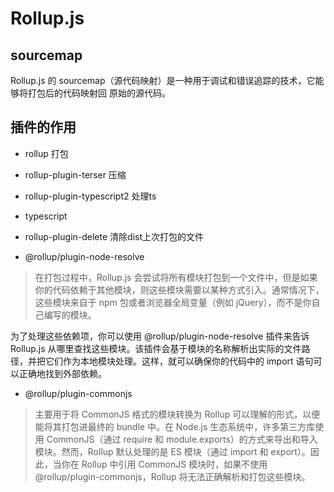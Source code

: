 <!--
 * @Author: lg
 * @Date: 2024-01-25 15:52:32
 * @LastEditors: lg
 * @LastEditTime: 2024-01-26 10:27:58
 * @Description: 
 * @FilePath: \lg-eng\roullup.md
-->
# Rollup.js

## sourcemap

Rollup.js 的 sourcemap（源代码映射）是一种用于调试和错误追踪的技术，它能够将打包后的代码映射回
原始的源代码。


## 插件的作用

- rollup 打包
- rollup-plugin-terser 压缩
- rollup-plugin-typescript2 处理ts
- typescript 
- rollup-plugin-delete 清除dist上次打包的文件

- @rollup/plugin-node-resolve
>在打包过程中，Rollup.js 会尝试将所有模块打包到一个文件中，但是如果你的代码依赖于其他模块，则这些模块需要以某种方式引入。通常情况下，这些模块来自于 npm 包或者浏览器全局变量（例如 jQuery），而不是你自己编写的模块。

为了处理这些依赖项，你可以使用 @rollup/plugin-node-resolve 插件来告诉 Rollup.js 从哪里查找这些模块。该插件会基于模块的名称解析出实际的文件路径，并把它们作为本地模块处理。这样，就可以确保你的代码中的 import 语句可以正确地找到外部依赖。

- @rollup/plugin-commonjs
>主要用于将 CommonJS 格式的模块转换为 Rollup 可以理解的形式，以便能将其打包进最终的 bundle 中。在 Node.js 生态系统中，许多第三方库使用 CommonJS（通过 require 和 module.exports）的方式来导出和导入模块。然而，Rollup 默认处理的是 ES 模块（通过 import 和 export）。因此，当你在 Rollup 中引用 CommonJS 模块时，如果不使用 @rollup/plugin-commonjs，Rollup 将无法正确解析和打包这些模块。